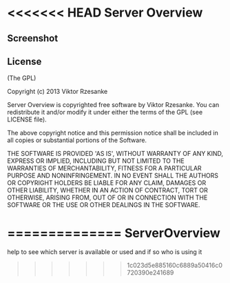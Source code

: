 <<<<<<< HEAD
Server Overview
===========


Screenshot
----------


License
-------

(The GPL)

Copyright (c) 2013 Viktor Rzesanke

Server Overview is copyrighted free software by Viktor Rzesanke.
You can redistribute it and/or modify it under either the terms of the GPL
(see LICENSE file).

The above copyright notice and this permission notice shall be
included in all copies or substantial portions of the Software.

THE SOFTWARE IS PROVIDED 'AS IS', WITHOUT WARRANTY OF ANY KIND,
EXPRESS OR IMPLIED, INCLUDING BUT NOT LIMITED TO THE WARRANTIES OF
MERCHANTABILITY, FITNESS FOR A PARTICULAR PURPOSE AND NONINFRINGEMENT.
IN NO EVENT SHALL THE AUTHORS OR COPYRIGHT HOLDERS BE LIABLE FOR ANY
CLAIM, DAMAGES OR OTHER LIABILITY, WHETHER IN AN ACTION OF CONTRACT,
TORT OR OTHERWISE, ARISING FROM, OUT OF OR IN CONNECTION WITH THE
SOFTWARE OR THE USE OR OTHER DEALINGS IN THE SOFTWARE.


==============
ServerOverview
==============

help to see which server is available or used and if so who is using it
>>>>>>> 1c023d5e885160c6889a50416c0720390e241689


